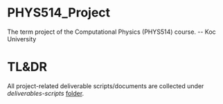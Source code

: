 # PHYS514_Project
 The term project of the Computational Physics (PHYS514) course. -- Koc University

# TL&DR
All project-related deliverable scripts/documents are collected under *deliverables-scripts* [folder]().